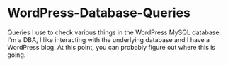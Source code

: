 # WordPress-Database-Queries
Queries I use to check various things in the WordPress MySQL database. I'm a DBA, I like interacting with the underlying database and I have a WordPress blog. At this point, you can probably figure out where this is going.
